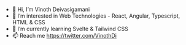 - 👋 Hi, I’m Vinoth Deivasigamani
- 👀 I’m interested in Web Technologies - React, Angular, Typescript, HTML & CSS
- 🌱 I’m currently learning Svelte & Tailwind CSS
- 📫 Reach me https://twitter.com/VinothDi

<!---
vinsar12/vinsar12 is a ✨ special ✨ repository because its `README.md` (this file) appears on your GitHub profile.
You can click the Preview link to take a look at your changes.
--->
